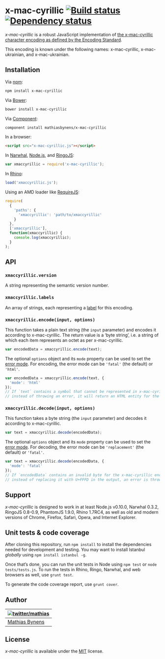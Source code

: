 # x-mac-cyrillic [![Build status](https://travis-ci.org/mathiasbynens/x-mac-cyrillic.svg?branch=master)](https://travis-ci.org/mathiasbynens/x-mac-cyrillic) [![Dependency status](https://gemnasium.com/mathiasbynens/x-mac-cyrillic.svg)](https://gemnasium.com/mathiasbynens/x-mac-cyrillic)

_x-mac-cyrillic_ is a robust JavaScript implementation of [the x-mac-cyrillic character encoding as defined by the Encoding Standard](http://encoding.spec.whatwg.org/#x-mac-cyrillic).

This encoding is known under the following names: x-mac-cyrillic, x-mac-ukrainian, and x-mac-ukrainian.

## Installation

Via [npm](http://npmjs.org/):

```bash
npm install x-mac-cyrillic
```

Via [Bower](http://bower.io/):

```bash
bower install x-mac-cyrillic
```

Via [Component](https://github.com/component/component):

```bash
component install mathiasbynens/x-mac-cyrillic
```

In a browser:

```html
<script src="x-mac-cyrillic.js"></script>
```

In [Narwhal](http://narwhaljs.org/), [Node.js](http://nodejs.org/), and [RingoJS](http://ringojs.org/):

```js
var xmaccyrillic = require('x-mac-cyrillic');
```

In [Rhino](http://www.mozilla.org/rhino/):

```js
load('xmaccyrillic.js');
```

Using an AMD loader like [RequireJS](http://requirejs.org/):

```js
require(
  {
    'paths': {
      'xmaccyrillic': 'path/to/xmaccyrillic'
    }
  },
  ['xmaccyrillic'],
  function(xmaccyrillic) {
    console.log(xmaccyrillic);
  }
);
```

## API

### `xmaccyrillic.version`

A string representing the semantic version number.

### `xmaccyrillic.labels`

An array of strings, each representing a [label](http://encoding.spec.whatwg.org/#label) for this encoding.

### `xmaccyrillic.encode(input, options)`

This function takes a plain text string (the `input` parameter) and encodes it according to x-mac-cyrillic. The return value is a ‘byte string’, i.e. a string of which each item represents an octet as per x-mac-cyrillic.

```js
var encodedData = xmaccyrillic.encode(text);
```

The optional `options` object and its `mode` property can be used to set the [error mode](http://encoding.spec.whatwg.org/#error-mode). For encoding, the error mode can be `'fatal'` (the default) or `'html'`.

```js
var encodedData = xmaccyrillic.encode(text, {
  'mode': 'html'
});
// If `text` contains a symbol that cannot be represented in x-mac-cyrillic,
// instead of throwing an error, it will return an HTML entity for the symbol.
```

### `xmaccyrillic.decode(input, options)`

This function takes a byte string (the `input` parameter) and decodes it according to x-mac-cyrillic.

```js
var text = xmaccyrillic.decode(encodedData);
```

The optional `options` object and its `mode` property can be used to set the [error mode](http://encoding.spec.whatwg.org/#error-mode). For decoding, the error mode can be `'replacement'` (the default) or `'fatal'`.

```js
var text = xmaccyrillic.decode(encodedData, {
  'mode': 'fatal'
});
// If `encodedData` contains an invalid byte for the x-mac-cyrillic encoding,
// instead of replacing it with U+FFFD in the output, an error is thrown.
```

## Support

_x-mac-cyrillic_ is designed to work in at least Node.js v0.10.0, Narwhal 0.3.2, RingoJS 0.8-0.9, PhantomJS 1.9.0, Rhino 1.7RC4, as well as old and modern versions of Chrome, Firefox, Safari, Opera, and Internet Explorer.

## Unit tests & code coverage

After cloning this repository, run `npm install` to install the dependencies needed for development and testing. You may want to install Istanbul _globally_ using `npm install istanbul -g`.

Once that’s done, you can run the unit tests in Node using `npm test` or `node tests/tests.js`. To run the tests in Rhino, Ringo, Narwhal, and web browsers as well, use `grunt test`.

To generate the code coverage report, use `grunt cover`.

## Author

| [![twitter/mathias](https://gravatar.com/avatar/24e08a9ea84deb17ae121074d0f17125?s=70)](https://twitter.com/mathias "Follow @mathias on Twitter") |
|---|
| [Mathias Bynens](http://mathiasbynens.be/) |

## License

_x-mac-cyrillic_ is available under the [MIT](http://mths.be/mit) license.

